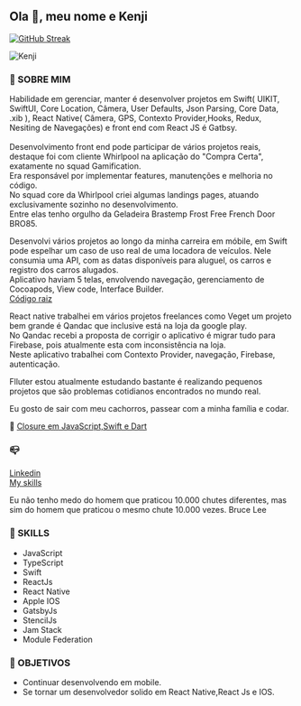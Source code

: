 ## Ola  👋, meu nome e Kenji
[![GitHub Streak](https://streak-stats.demolab.com/?user=Kenjimaeda54)](https://git.io/streak-stats)

![Kenji](https://github-readme-stats.vercel.app/api?username=kenjimaeda54&show_icons=true&theme=radical)



### :man: SOBRE MIM
Habilidade em gerenciar, manter é desenvolver projetos em Swift( UIKIT, SwiftUI, Core Location, Câmera, User Defaults, Json Parsing, Core Data, .xib ), React Native( Câmera, GPS, Contexto Provider,Hooks, Redux, Nesiting de Navegações) e front end com React JS é Gatbsy.</br> 
</br>
Desenvolvimento front end pode participar de vários projetos reais, destaque foi com cliente Whirlpool na aplicação do "Compra Certa", exatamente no squad Gamification. </br>
Era responsável por implementar features, manutenções e melhoria no código. </br>
No squad core da Whirlpool criei algumas landings pages, atuando exclusivamente sozinho no desenvolvimento. </br>
Entre elas tenho orgulho da Geladeira Brastemp Frost Free French Door BRO85.</br>


Desenvolvi vários projetos ao longo da minha carreira em móbile, em Swift pode espelhar um caso de uso real de uma locadora de veículos. Nele consumia uma API, com as datas disponíveis para aluguel, os carros e registro dos carros alugados.</br>
Aplicativo haviam 5 telas, envolvendo navegação, gerenciamento de Cocoapods, View code, Interface Builder.</br>
[Código raiz](https://github.com/kenjimaeda54/rentex-your-rent-cars)

React native trabalhei em vários projetos freelances como Veget um projeto bem grande é Qandac que inclusive está na loja da google play. </br>
No Qandac recebi a proposta de corrigir o aplicativo é migrar tudo para Firebase, pois atualmente esta com inconsistência na loja.</br>
Neste aplicativo trabalhei com Contexto Provider, navegação, Firebase, autenticação.</br>

Flluter estou atualmente estudando bastante é realizando pequenos projetos que são problemas cotidianos encontrados no mundo real.</br>

Eu gosto de sair com meu cachorros, passear com a minha família e codar.</br>


:memo:
[Closure em JavaScript,Swift e Dart](https://www.linkedin.com/pulse/closure-em-swiftdart-e-javascript-ricardo-maeda)

### :mailbox_closed:
[Linkedin](https://www.linkedin.com/in/kenjimaeda1233/)   
[My skills](https://kvm-skills.onrender.com/)

Eu não tenho medo do homem que praticou 10.000 chutes diferentes, mas sim do homem que praticou o mesmo chute 10.000 vezes.
Bruce Lee

### :rocket: SKILLS
- JavaScript
- TypeScript
- Swift
- ReactJs
- React Native
- Apple IOS
- GatsbyJs
- StencilJs
- Jam Stack 
- Module Federation
 

### :triangular_flag_on_post: OBJETIVOS
- Continuar desenvolvendo em mobile. 
- Se tornar um desenvolvedor solido em React Native,React Js e IOS.

